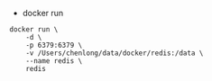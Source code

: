 - docker run
````
docker run \
    -d \
    -p 6379:6379 \
    -v /Users/chenlong/data/docker/redis:/data \
    --name redis \
    redis
````
